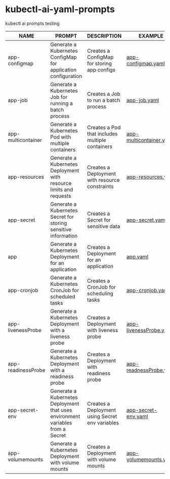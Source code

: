 # kubectl-ai-yaml-prompts
kubectl ai prompts testing


| NAME                   | PROMPT                                                                                              | DESCRIPTION                              | EXAMPLE                                                      |
|------------------------|-----------------------------------------------------------------------------------------------------|------------------------------------------|--------------------------------------------------------------|
| app-configmap          | Generate a Kubernetes ConfigMap for application configuration                                      | Creates a ConfigMap for storing app configs | [app-configmap.yaml](./yaml/app-configmap.yaml)                |
| app-job                | Generate a Kubernetes Job for running a batch process                                              | Creates a Job to run a batch process       | [app-job.yaml](./yaml/app-job.yaml)                            |
| app-multicontainer     | Generate a Kubernetes Pod with multiple containers                                                  | Creates a Pod that includes multiple containers | [app-multicontainer.yaml](./yaml/app-multicontainer.yaml)      |
| app-resources          | Generate a Kubernetes Deployment with resource limits and requests                                  | Creates a Deployment with resource constraints | [app-resources.yaml](./yaml/app-resources.yaml)                |
| app-secret             | Generate a Kubernetes Secret for storing sensitive information                                      | Creates a Secret for sensitive data       | [app-secret.yaml](./yaml/app-secret.yaml)                      |
| app                    | Generate a Kubernetes Deployment for an application                                                 | Creates a Deployment for an application  | [app.yaml](./yaml/app.yaml)                                    |
| app-cronjob            | Generate a Kubernetes CronJob for scheduled tasks                                                   | Creates a CronJob for scheduling tasks    | [app-cronjob.yaml](./yaml/app-cronjob.yaml)                    |
| app-livenessProbe      | Generate a Kubernetes Deployment with a liveness probe                                              | Creates a Deployment with liveness probe | [app-livenessProbe.yaml](./yaml/app-livenessProbe.yaml)        |
| app-readinessProbe     | Generate a Kubernetes Deployment with a readiness probe                                             | Creates a Deployment with readiness probe | [app-readnessProbe.yaml](./yaml/app-readnessProbe.yaml)        |
| app-secret-env         | Generate a Kubernetes Deployment that uses environment variables from a Secret                      | Creates a Deployment using Secret env variables | [app-secret-env.yaml](./yaml/app-secret-env.yaml)              |
| app-volumemounts       | Generate a Kubernetes Deployment with volume mounts                                                 | Creates a Deployment with volume mounts  | [app-volumemounts.yaml](./yaml/app-volumemounts.yaml)          |

